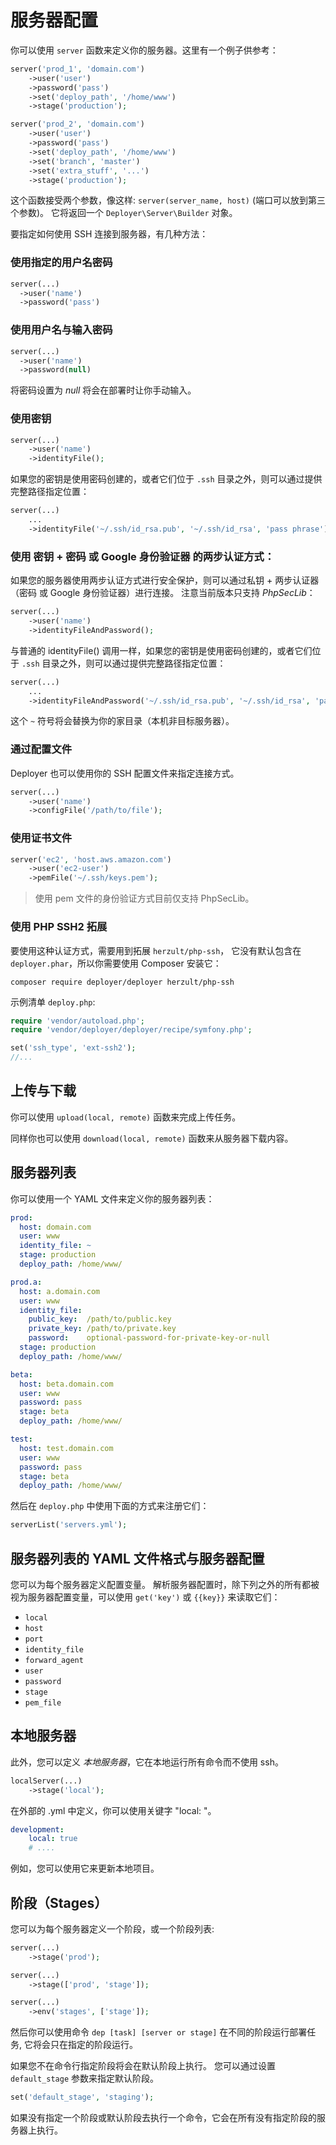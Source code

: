 # 服务器配置

你可以使用 `server` 函数来定义你的服务器。这里有一个例子供参考：

~~~ php
server('prod_1', 'domain.com')
    ->user('user')
    ->password('pass')
    ->set('deploy_path', '/home/www')
    ->stage('production');

server('prod_2', 'domain.com')
    ->user('user')
    ->password('pass')
    ->set('deploy_path', '/home/www')
    ->set('branch', 'master')
    ->set('extra_stuff', '...')
    ->stage('production');
~~~

这个函数接受两个参数，像这样: `server(server_name, host)` (端口可以放到第三个参数)。 它将返回一个 `Deployer\Server\Builder` 对象。

要指定如何使用 SSH 连接到服务器，有几种方法：

### 使用指定的用户名密码

~~~ php
server(...)
  ->user('name')
  ->password('pass')
~~~

### 使用用户名与输入密码

~~~ php
server(...)
  ->user('name')
  ->password(null)
~~~

将密码设置为 *null* 将会在部署时让你手动输入。

### 使用密钥

~~~ php
server(...)
    ->user('name')
    ->identityFile();
~~~

如果您的密钥是使用密码创建的，或者它们位于 `.ssh` 目录之外，则可以通过提供完整路径指定位置：

~~~ php
server(...)
    ...
    ->identityFile('~/.ssh/id_rsa.pub', '~/.ssh/id_rsa', 'pass phrase');
~~~

### 使用 密钥 + 密码 或 Google 身份验证器 的两步认证方式：

如果您的服务器使用两步认证方式进行安全保护，则可以通过私钥 + 两步认证器（密码 或 Google 身份验证器）进行连接。 注意当前版本只支持 *PhpSecLib*：

~~~ php
server(...)
    ->user('name')
    ->identityFileAndPassword();
~~~

与普通的 identityFile() 调用一样，如果您的密钥是使用密码创建的，或者它们位于 `.ssh` 目录之外，则可以通过提供完整路径指定位置：

~~~ php
server(...)
    ...
    ->identityFileAndPassword('~/.ssh/id_rsa.pub', '~/.ssh/id_rsa', 'pass phrase', 'password');
~~~

这个 `~` 符号将会替换为你的家目录（本机非目标服务器）。

### 通过配置文件

Deployer 也可以使用你的 SSH 配置文件来指定连接方式。

~~~ php
server(...)
    ->user('name')
    ->configFile('/path/to/file');
~~~

### 使用证书文件

~~~ php
server('ec2', 'host.aws.amazon.com')
    ->user('ec2-user')
    ->pemFile('~/.ssh/keys.pem');
~~~

> 使用 pem 文件的身份验证方式目前仅支持 PhpSecLib。

### 使用 PHP SSH2 拓展

要使用这种认证方式，需要用到拓展 `herzult/php-ssh`， 它没有默认包含在 `deployer.phar`，所以你需要使用 Composer 安装它：

```
composer require deployer/deployer herzult/php-ssh
```

示例清单 `deploy.php`:

```php
require 'vendor/autoload.php';
require 'vendor/deployer/deployer/recipe/symfony.php';

set('ssh_type', 'ext-ssh2');
//...
```

## 上传与下载

你可以使用 `upload(local, remote)` 函数来完成上传任务。

同样你也可以使用 `download(local, remote)` 函数来从服务器下载内容。

## 服务器列表

你可以使用一个 YAML 文件来定义你的服务器列表：

~~~ yml
prod:
  host: domain.com
  user: www
  identity_file: ~
  stage: production
  deploy_path: /home/www/

prod.a:
  host: a.domain.com
  user: www
  identity_file:
    public_key:  /path/to/public.key
    private_key: /path/to/private.key
    password:    optional-password-for-private-key-or-null
  stage: production
  deploy_path: /home/www/

beta:
  host: beta.domain.com
  user: www
  password: pass
  stage: beta
  deploy_path: /home/www/

test:
  host: test.domain.com
  user: www
  password: pass
  stage: beta
  deploy_path: /home/www/
~~~

然后在 `deploy.php` 中使用下面的方式来注册它们：

~~~ php
serverList('servers.yml');
~~~

## 服务器列表的 YAML 文件格式与服务器配置

您可以为每个服务器定义配置变量。 解析服务器配置时，除下列之外的所有都被视为服务器配置变量，可以使用 `get('key')` 或 `{{key}}` 来读取它们：

* `local`
* `host`
* `port`
* `identity_file`
* `forward_agent`
* `user`
* `password`
* `stage`
* `pem_file`


## 本地服务器

此外，您可以定义 *本地服务器*，它在本地运行所有命令而不使用 ssh。

~~~ php
localServer(...)
    ->stage('local');
~~~

在外部的 .yml 中定义，你可以使用关键字 "local: "。

~~~ yml
development:
    local: true
    # ....
~~~

例如，您可以使用它来更新本地项目。

## 阶段（Stages）

您可以为每个服务器定义一个阶段，或一个阶段列表:

~~~ php
server(...)
    ->stage('prod');

server(...)
    ->stage(['prod', 'stage']);

server(...)
    ->env('stages', ['stage']);
~~~

然后你可以使用命令 `dep [task] [server or stage]` 在不同的阶段运行部署任务, 它将会只在指定的阶段运行。

如果您不在命令行指定阶段将会在默认阶段上执行。 您可以通过设置 `default_stage` 参数来指定默认阶段。

~~~ php
set('default_stage', 'staging');
~~~

如果没有指定一个阶段或默认阶段去执行一个命令，它会在所有没有指定阶段的服务器上执行。